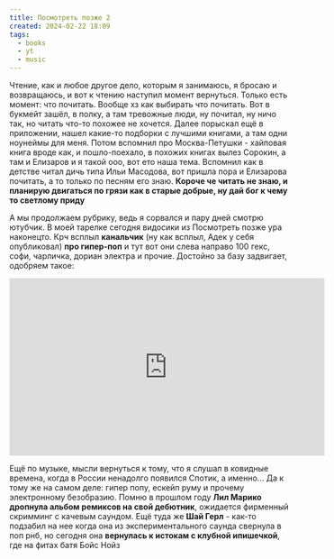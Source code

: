 ```yaml
---
title: Посмотреть позже 2
created: 2024-02-22 18:09
tags:
  - books
  - yt
  - music
---
```



Чтение, как и любое другое дело, которым я занимаюсь, я бросаю и возвращаюсь, и вот к чтению наступил момент вернуться.
Только есть момент: что почитать. Вообще хз как выбирать что почитать. Вот в букмейт зашёл, в полку, а там тревожные
люди, ну почитал, ну ничо так, но читать что-то похожее не хочется. Далее порыскал ещё в приложении, нашел какие-то
подборки с лучшими книгами, а там одни ноунеймы для меня. Потом вспомнил про Москва-Петушки - хайповая книга вроде как,
и пошло-поехало, в похожих книгах вылез Сорокин, а там и Елизаров и я такой ооо, вот ето наша тема. Вспомнил как в
детстве читал дичь типа Ильи Масодова, вот пришла пора и Елизарова почитать, а то только по песням его знаю. **Короче че
читать не знаю, и планирую двигаться по грязи как в старые добрые, ну дай бог к чему то светлому приду**

А мы продолжаем рубрику, ведь я сорвался и пару дней смотрю ютубчик. В моей тарелке сегодня видосики из Посмотреть позже
ура наконецто. Крч всплыл **канальчик** (ну как всплыл, Адек у себя опубликовал) **про гипер-поп** и тут вот они слева направо
100 гекс, софи, чарличка, дориан электра и прочие. Достойно за базу задвигает, одобряем такое:

<iframe width="560" height="315" src="https://www.youtube.com/embed/_QkDtfUYPTo?si=ZhdTG-IoIWVffOUw" title="YouTube video player" frameborder="0" allow="accelerometer; autoplay; clipboard-write; encrypted-media; gyroscope; picture-in-picture; web-share" allowfullscreen></iframe>

Ещё по музыке, мысли вернуться к тому, что я слушал в ковидные времена, когда в России ненадолго появился Спотик, а
именно... Да к тому же на самом деле: гипер попу, ескейп руму и прочему электронному безобразию. Помню в прошлом году
**Лил Марико дропнула альбом ремиксов на свой дебютник**, ожидается фирменный скримминг с качевым саундом. Ещё туда же **Шай
Герл** - как-то подзабил на нее когда она из экспериментального саунда свернула в поп рнб, но сегодня она **вернулась к
истокам с клубной ипишечкой**, где на фитах батя Бойс Нойз


